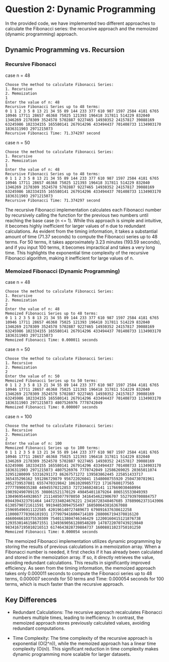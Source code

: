 # Question 2: Dynamic Programming

In the provided code, we have implemented two different approaches to calculate the Fibonacci series: the recursive approach and the memoized (dynamic programming) approach.

## Dynamic Programming vs. Recursion

### Recursive Fibonacci

case n = 48

```plaintext
Choose the method to calculate Fibonacci Series:
1. Recursive
2. Memoization
1
Enter the value of n: 48
Recursive Fibonacci Series up to 48 terms:
0 1 1 2 3 5 8 13 21 34 55 89 144 233 377 610 987 1597 2584 4181 6765 10946 17711 28657 46368 75025 121393 196418 317811 514229 832040 1346269 2178309 3524578 5702887 9227465 14930352 24157817 39088169 63245986 102334155 165580141 267914296 433494437 701408733 1134903170 1836311903 2971215073
Recursive Fibonacci Time: 71.374297 second
```

case n = 50

```plaintext
Choose the method to calculate Fibonacci Series:
1. Recursive
2. Memoization
1
Enter the value of n: 48
Recursive Fibonacci Series up to 48 terms:
0 1 1 2 3 5 8 13 21 34 55 89 144 233 377 610 987 1597 2584 4181 6765 10946 17711 28657 46368 75025 121393 196418 317811 514229 832040 1346269 2178309 3524578 5702887 9227465 14930352 24157817 39088169 63245986 102334155 165580141 267914296 433494437 701408733 1134903170 1836311903 2971215073
Recursive Fibonacci Time: 71.374297 second
```

The recursive Fibonacci implementation calculates each Fibonacci number by recursively calling the function for the previous two numbers until reaching the base case (n <= 1). While this approach is simple and intuitive, it becomes highly inefficient for larger values of n due to redundant calculations. As evident from the timing information,  it takes a substantial amount of time (71.37 seconds) to compute the Fibonacci series up to 48 terms. For 50 terms, it takes approximately 3.23 minutes (193.59 seconds), and if you input 100 terms, it becomes impractical and takes a very long time. This highlights the exponential time complexity of the recursive Fibonacci algorithm, making it inefficient for large values of n.

### Memoized Fibonacci (Dynamic Programming)

case n = 48

```plaintext
Choose the method to calculate Fibonacci Series:
1. Recursive
2. Memoization
2
Enter the value of n: 48
Memoized Fibonacci Series up to 48 terms:
0 1 1 2 3 5 8 13 21 34 55 89 144 233 377 610 987 1597 2584 4181 6765 10946 17711 28657 46368 75025 121393 196418 317811 514229 832040 1346269 2178309 3524578 5702887 9227465 14930352 24157817 39088169 63245986 102334155 165580141 267914296 433494437 701408733 1134903170 1836311903 2971215073
Memoized Fibonacci Time: 0.000011 seconds
```

case n = 50

```plaintext
Choose the method to calculate Fibonacci Series:
1. Recursive
2. Memoization
2
Enter the value of n: 50
Memoized Fibonacci Series up to 50 terms:
0 1 1 2 3 5 8 13 21 34 55 89 144 233 377 610 987 1597 2584 4181 6765 10946 17711 28657 46368 75025 121393 196418 317811 514229 832040 1346269 2178309 3524578 5702887 9227465 14930352 24157817 39088169 63245986 102334155 165580141 267914296 433494437 701408733 1134903170 1836311903 2971215073 4807526976 7778742049
Memoized Fibonacci Time: 0.000007 seconds
```

case n = 100

```plaintext
Choose the method to calculate Fibonacci Series:
1. Recursive
2. Memoization
2
Enter the value of n: 100
Memoized Fibonacci Series up to 100 terms:
0 1 1 2 3 5 8 13 21 34 55 89 144 233 377 610 987 1597 2584 4181 6765 10946 17711 28657 46368 75025 121393 196418 317811 514229 832040 1346269 2178309 3524578 5702887 9227465 14930352 24157817 39088169 63245986 102334155 165580141 267914296 433494437 701408733 1134903170 1836311903 2971215073 4807526976 7778742049 12586269025 20365011074 32951280099 53316291173 86267571272 139583862445 225851433717 365435296162 591286729879 956722026041 1548008755920 2504730781961 4052739537881 6557470319842 10610209857723 17167680177565 27777890035288 44945570212853 72723460248141 117669030460994 190392490709135 308061521170129 498454011879264 806515533049393 1304969544928657 2111485077978050 3416454622906707 5527939700884757 8944394323791464 14472334024676221 23416728348467685 37889062373143906 61305790721611591 99194853094755497 160500643816367088 259695496911122585 420196140727489673 679891637638612258 1100087778366101931 1779979416004714189 2880067194370816120 4660046610375530309 7540113804746346429 12200160415121876738 1293530146158671551 13493690561280548289 14787220707439219840 9834167195010216513 6174643828739884737 16008811023750101250
Memoized Fibonacci Time: 0.000054 seconds
```

The memoized Fibonacci implementation utilizes dynamic programming by storing the results of previous calculations in a memoization array. When a Fibonacci number is needed, it first checks if it has already been calculated and stored in the memoization array. If so, it directly retrieves the value, avoiding redundant calculations. This results in significantly improved efficiency. As seen from the timing information, the memoized approach takes only 0.000011 seconds  to compute the Fibonacci series up to 48 terms,  0.000007 seconds for 50 terms and Time: 0.000054 seconds for 100 terms, which is much faster than the recursive approach.

## Key Differences

- Redundant Calculations: The recursive approach recalculates Fibonacci numbers multiple times, leading to inefficiency. In contrast, the memoized approach stores previously calculated values, avoiding redundant computations.

- Time Complexity: The time complexity of the recursive approach is exponential (O(2^n)), while the memoized approach has a linear time complexity (O(n)). This significant reduction in time complexity makes dynamic programming more scalable for larger datasets.
